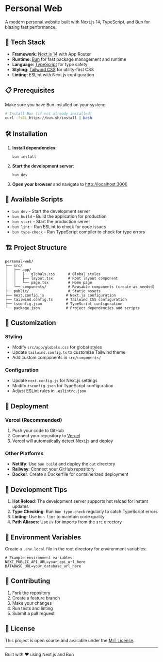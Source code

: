 # Personal Web

A modern personal website built with Next.js 14, TypeScript, and Bun for blazing fast performance.

## 🚀 Tech Stack

- **Framework**: [Next.js 14](https://nextjs.org/) with App Router
- **Runtime**: [Bun](https://bun.sh/) for fast package management and runtime
- **Language**: [TypeScript](https://www.typescriptlang.org/) for type safety
- **Styling**: [Tailwind CSS](https://tailwindcss.com/) for utility-first CSS
- **Linting**: ESLint with Next.js configuration

## 📋 Prerequisites

Make sure you have Bun installed on your system:

```bash
# Install Bun (if not already installed)
curl -fsSL https://bun.sh/install | bash
```

## 🛠️ Installation

1. **Install dependencies**:
   ```bash
   bun install
   ```

2. **Start the development server**:
   ```bash
   bun dev
   ```

3. **Open your browser** and navigate to [http://localhost:3000](http://localhost:3000)

## 📜 Available Scripts

- `bun dev` - Start the development server
- `bun build` - Build the application for production
- `bun start` - Start the production server
- `bun lint` - Run ESLint to check for code issues
- `bun type-check` - Run TypeScript compiler to check for type errors

## 🏗️ Project Structure

```
personal-web/
├── src/
│   ├── app/
│   │   ├── globals.css      # Global styles
│   │   ├── layout.tsx       # Root layout component
│   │   └── page.tsx         # Home page
│   └── components/          # Reusable components (create as needed)
├── public/                  # Static assets
├── next.config.js          # Next.js configuration
├── tailwind.config.ts      # Tailwind CSS configuration
├── tsconfig.json           # TypeScript configuration
└── package.json            # Project dependencies and scripts
```

## 🎨 Customization

### Styling
- Modify `src/app/globals.css` for global styles
- Update `tailwind.config.ts` to customize Tailwind theme
- Add custom components in `src/components/`

### Configuration
- Update `next.config.js` for Next.js settings
- Modify `tsconfig.json` for TypeScript configuration
- Adjust ESLint rules in `.eslintrc.json`

## 🚀 Deployment

### Vercel (Recommended)
1. Push your code to GitHub
2. Connect your repository to [Vercel](https://vercel.com/)
3. Vercel will automatically detect Next.js and deploy

### Other Platforms
- **Netlify**: Use `bun build` and deploy the `out` directory
- **Railway**: Connect your GitHub repository
- **Docker**: Create a Dockerfile for containerized deployment

## 🔧 Development Tips

1. **Hot Reload**: The development server supports hot reload for instant updates
2. **Type Checking**: Run `bun type-check` regularly to catch TypeScript errors
3. **Linting**: Use `bun lint` to maintain code quality
4. **Path Aliases**: Use `@/` for imports from the `src` directory

## 📝 Environment Variables

Create a `.env.local` file in the root directory for environment variables:

```env
# Example environment variables
NEXT_PUBLIC_API_URL=your_api_url_here
DATABASE_URL=your_database_url_here
```

## 🤝 Contributing

1. Fork the repository
2. Create a feature branch
3. Make your changes
4. Run tests and linting
5. Submit a pull request

## 📄 License

This project is open source and available under the [MIT License](LICENSE).

---

Built with ❤️ using Next.js and Bun
